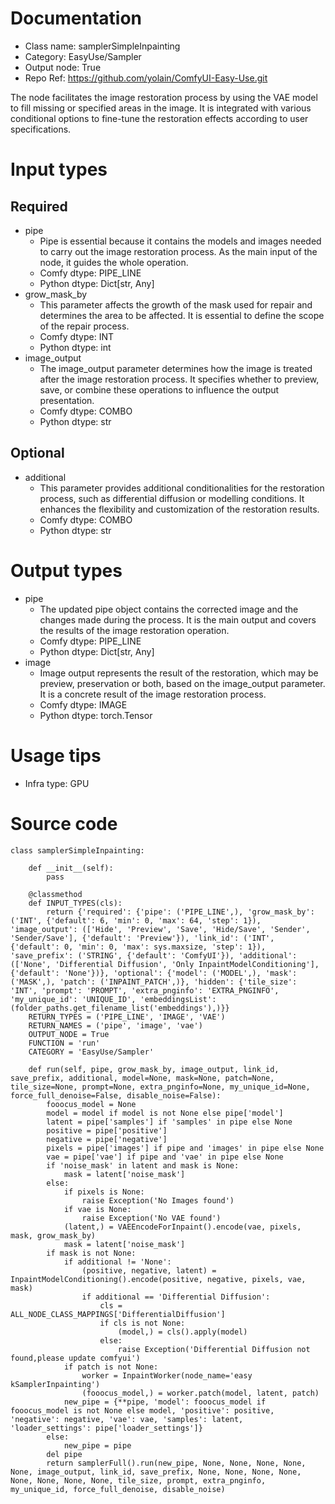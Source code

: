 # Documentation
- Class name: samplerSimpleInpainting
- Category: EasyUse/Sampler
- Output node: True
- Repo Ref: https://github.com/yolain/ComfyUI-Easy-Use.git

The node facilitates the image restoration process by using the VAE model to fill missing or specified areas in the image. It is integrated with various conditional options to fine-tune the restoration effects according to user specifications.

# Input types
## Required
- pipe
    - Pipe is essential because it contains the models and images needed to carry out the image restoration process. As the main input of the node, it guides the whole operation.
    - Comfy dtype: PIPE_LINE
    - Python dtype: Dict[str, Any]
- grow_mask_by
    - This parameter affects the growth of the mask used for repair and determines the area to be affected. It is essential to define the scope of the repair process.
    - Comfy dtype: INT
    - Python dtype: int
- image_output
    - The image_output parameter determines how the image is treated after the image restoration process. It specifies whether to preview, save, or combine these operations to influence the output presentation.
    - Comfy dtype: COMBO
    - Python dtype: str
## Optional
- additional
    - This parameter provides additional conditionalities for the restoration process, such as differential diffusion or modelling conditions. It enhances the flexibility and customization of the restoration results.
    - Comfy dtype: COMBO
    - Python dtype: str

# Output types
- pipe
    - The updated pipe object contains the corrected image and the changes made during the process. It is the main output and covers the results of the image restoration operation.
    - Comfy dtype: PIPE_LINE
    - Python dtype: Dict[str, Any]
- image
    - Image output represents the result of the restoration, which may be preview, preservation or both, based on the image_output parameter. It is a concrete result of the image restoration process.
    - Comfy dtype: IMAGE
    - Python dtype: torch.Tensor

# Usage tips
- Infra type: GPU

# Source code
```
class samplerSimpleInpainting:

    def __init__(self):
        pass

    @classmethod
    def INPUT_TYPES(cls):
        return {'required': {'pipe': ('PIPE_LINE',), 'grow_mask_by': ('INT', {'default': 6, 'min': 0, 'max': 64, 'step': 1}), 'image_output': (['Hide', 'Preview', 'Save', 'Hide/Save', 'Sender', 'Sender/Save'], {'default': 'Preview'}), 'link_id': ('INT', {'default': 0, 'min': 0, 'max': sys.maxsize, 'step': 1}), 'save_prefix': ('STRING', {'default': 'ComfyUI'}), 'additional': (['None', 'Differential Diffusion', 'Only InpaintModelConditioning'], {'default': 'None'})}, 'optional': {'model': ('MODEL',), 'mask': ('MASK',), 'patch': ('INPAINT_PATCH',)}, 'hidden': {'tile_size': 'INT', 'prompt': 'PROMPT', 'extra_pnginfo': 'EXTRA_PNGINFO', 'my_unique_id': 'UNIQUE_ID', 'embeddingsList': (folder_paths.get_filename_list('embeddings'),)}}
    RETURN_TYPES = ('PIPE_LINE', 'IMAGE', 'VAE')
    RETURN_NAMES = ('pipe', 'image', 'vae')
    OUTPUT_NODE = True
    FUNCTION = 'run'
    CATEGORY = 'EasyUse/Sampler'

    def run(self, pipe, grow_mask_by, image_output, link_id, save_prefix, additional, model=None, mask=None, patch=None, tile_size=None, prompt=None, extra_pnginfo=None, my_unique_id=None, force_full_denoise=False, disable_noise=False):
        fooocus_model = None
        model = model if model is not None else pipe['model']
        latent = pipe['samples'] if 'samples' in pipe else None
        positive = pipe['positive']
        negative = pipe['negative']
        pixels = pipe['images'] if pipe and 'images' in pipe else None
        vae = pipe['vae'] if pipe and 'vae' in pipe else None
        if 'noise_mask' in latent and mask is None:
            mask = latent['noise_mask']
        else:
            if pixels is None:
                raise Exception('No Images found')
            if vae is None:
                raise Exception('No VAE found')
            (latent,) = VAEEncodeForInpaint().encode(vae, pixels, mask, grow_mask_by)
            mask = latent['noise_mask']
        if mask is not None:
            if additional != 'None':
                (positive, negative, latent) = InpaintModelConditioning().encode(positive, negative, pixels, vae, mask)
                if additional == 'Differential Diffusion':
                    cls = ALL_NODE_CLASS_MAPPINGS['DifferentialDiffusion']
                    if cls is not None:
                        (model,) = cls().apply(model)
                    else:
                        raise Exception('Differential Diffusion not found,please update comfyui')
            if patch is not None:
                worker = InpaintWorker(node_name='easy kSamplerInpainting')
                (fooocus_model,) = worker.patch(model, latent, patch)
            new_pipe = {**pipe, 'model': fooocus_model if fooocus_model is not None else model, 'positive': positive, 'negative': negative, 'vae': vae, 'samples': latent, 'loader_settings': pipe['loader_settings']}
        else:
            new_pipe = pipe
        del pipe
        return samplerFull().run(new_pipe, None, None, None, None, None, image_output, link_id, save_prefix, None, None, None, None, None, None, None, None, tile_size, prompt, extra_pnginfo, my_unique_id, force_full_denoise, disable_noise)
```